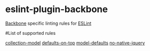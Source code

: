 eslint-plugin-backbone
======================

[Backbone](http://backbonejs.org) specific linting rules for [ESLint](http://www.eslint.org)

#List of supported rules

[collection-model](docs/rules/collection-model.md)
[defaults-on-top](docs/rules/defaults-on-top.md)
[model-defaults](docs/rules/model-defaults.md)
[no-native-jquery](docs/rules/no-native-jquery.md)